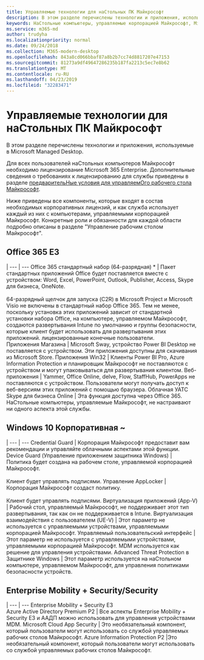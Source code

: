 ```yaml
---
title: Управляемые технологии для наСтольных ПК Майкрософт
description: В этом разделе перечислены технологии и приложения, используемые в Microsoft Managed Desktop.
keywords: НаСтольные компьютеры, управляемые корпорацией Майкрософт, Microsoft 365, служба, документация
ms.service: m365-md
author: trudyha
ms.localizationpriority: normal
ms.date: 09/24/2018
ms.collection: M365-modern-desktop
ms.openlocfilehash: 843a8cd066bbaf87a8b2b7cc74d8817207e47153
ms.sourcegitcommit: 81273a9df49647286235b187fa2213c5ec7e8b62
ms.translationtype: MT
ms.contentlocale: ru-RU
ms.lasthandoff: 04/23/2019
ms.locfileid: "32283471"
---
```

# <a name="microsoft-managed-desktop-technologies"></a>Управляемые технологии для наСтольных ПК Майкрософт

В этом разделе перечислены технологии и приложения, используемые в Microsoft Managed Desktop.

<!-- Microsoft 365 E5; Device as a Service -->
<!-- in O365 table, standard suite, removed this sentence "Please see the Installation of Project/Visio 64bit Click to Run Addendum for important deployment instructions. -->

Для всех пользователей наСтольных компьютеров Майкрософт необходимо лицензирование Microsoft 365 Enterprise. Дополнительные сведения о требованиях к лицензированию для службы приведены в разделе [предварительНые условия для управляемОго рабочего стола Майкрософт](../get-ready/prerequisites.md).

Ниже приведены все компоненты, которые входят в состав необходимых корпоративных лицензий, и как служба использует каждый из них с компьютерами, управляемыми корпорацией Майкрософт. Конкретные роли и обязанности для каждой области подробно описаны в разделе "Управление рабочим столом Майкрософт". 

## <a name="office-365-e3"></a>Office 365 E3
 |
 --- | ---
Office 365 стандартный набор (64-разрядная) * | Пакет стандартных приложений Office будет поставляется вместе с устройством: Word, Excel, PowerPoint, Outlook, Publisher, Access, Skype для бизнеса, OneNote.<br><br>64-разрядный щелчок для запуска (C2R) в Microsoft Project и Microsoft Visio не включены в стандартный набор Office 365.  Тем не менее, поскольку установка этих приложений зависит от стандартной установки набора Office, на компьютере, управляемом Майкрософт, создаются развертывания Intune по умолчанию и группы безопасности, которые клиент будет использовать для развертывания этих приложений. лицензированные конечные пользователи.  
Приложения Магазина |    Microsoft Sway, устройство Power BI Desktop не поставляется с устройством. Эти приложения доступны для скачивания из Microsoft Store.
Приложения Win32 |    Клиенты Power BI Pro, Azure Information Protection и планировщик Майкрософт не поставляются с устройством и могут упаковываться для развертывания клиентом. 
Веб-приложения |  Yammer, Office Online, delve, Flow, StaffHub, PowerApps не поставляются с устройством. Пользователи могут получать доступ к веб-версиям этих приложений с помощью браузера.
Облачная УАТС Skype для бизнеса Online | Эта функция доступна через Office 365. НаСтольные компьютеры, управляемые Майкрософт, не настраивают ни одного аспекта этой службы.

## <a name="windows-10-enterprise-e5"></a>Windows 10 Корпоративная ~

 |
 --- | ---
Credential Guard |  Корпорация Майкрософт предоставит вам рекомендации и управляйте облачными аспектами этой функции.
Device Guard (Управление приложением защитника Windows) | Политика будет создана на рабочем столе, управляемой корпорацией Майкрософт. <br><br>Клиент будет управлять подписями.
Управление AppLocker |  Корпорация Майкрософт создаст политику. <br><br>Клиент будет управлять подписями.
Виртуализация приложений (App-V) |    Рабочий стол, управляемый Майкрософт, не поддерживает этот тип развертывания, так как он не поддерживается в Intune.
Виртуализация взаимодействия с пользователем (UE-V) | Этот параметр не используется с управляемыми устройствами, управляемыми корпорацией Майкрософт.
Управляемый пользовательский интерфейс  | Этот параметр не используется с управляемыми устройствами, управляемыми корпорацией Майкрософт. MDM используется как решение для управления устройствами.
Advanced Threat Protection в Защитнике Windows |   Этот параметр используется на наСтольном компьютере, управляемом Майкрософт, для управления политиками безопасности устройств. 

## <a name="enterprise-mobility--security-e5"></a>Enterprise Mobility + Security/Security

 |
 --- | ---
Enterprise Mobility + Security E3<br>Azure Active Directory Premium P2 |    Все аспекты Enterprise Mobility + Security E3 и ААДП можно использовать для управления устройствами MDM.
Microsoft Cloud App Security |  Это необязательный компонент, который пользователи могут использовать со службой управляемых рабочих столов Майкрософт.
Azure Information Protection P2  |Это необязательный компонент, который пользователи могут использовать со службой управляемых рабочих столов Майкрософт.
